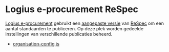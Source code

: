 # Logius e-procurement ReSpec
[Logius e-procurement](https://logius.nl/domeinen/gegevensuitwisseling/e-procurement) gebruikt een [aangepaste versie](https://github.com/Logius-standaarden/respec) van [ReSpec](https://respec.org) om een aantal standaarden te publiceren. Op deze plek worden gedeelde instellingen van verschillende publicaties beheerd.

* [organisation-config.js](./organisation-config.js)

